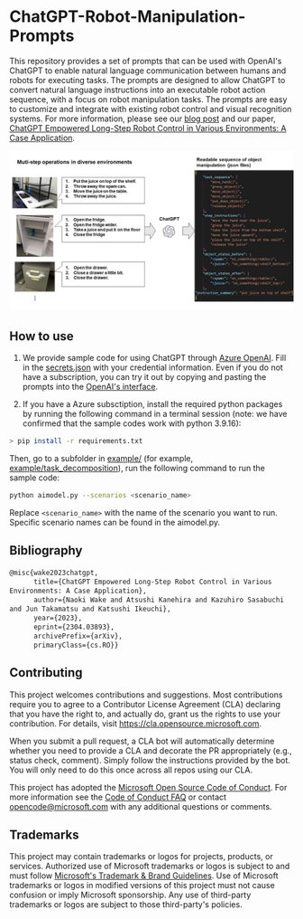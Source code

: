 # ChatGPT-Robot-Manipulation-Prompts

This repository provides a set of prompts that can be used with OpenAI's ChatGPT to enable natural language communication between humans and robots for executing tasks. The prompts are designed to allow ChatGPT to convert natural language instructions into an executable robot action sequence, with a focus on robot manipulation tasks. The prompts are easy to customize and integrate with existing robot control and visual recognition systems.
For more information, please see our [blog post](https://www.microsoft.com/en-us/research/group/applied-robotics-research/articles/gpt-models-meet-robotic-applications-long-step-robot-control-in-various-environments/) and our paper, [ChatGPT Empowered Long-Step Robot Control in Various Environments: A Case Application](https://www.microsoft.com/en-us/research/uploads/prod/2023/04/ChatGPT-Robot-Manipulation-Prompts.pdf).


![overview](./img/overview.jpg)
## How to use
1. We provide sample code for using ChatGPT through [Azure OpenAI](https://learn.microsoft.com/en-us/azure/cognitive-services/openai/overview). Fill in the [secrets.json](./secrets.json) with your credential information. Even if you do not have a subscription, you can try it out by copying and pasting the prompts into the [OpenAI's interface](https://chat.openai.com/).

2. If you have a Azure subsctiption, install the required python packages by running the following command in a terminal session (note: we have confirmed that the sample codes work with python 3.9.16):
```bash
> pip install -r requirements.txt
```
Then, go to a subfolder in [example/](./examples) (for example, [example/task_decomposition](./examples/task_decomposition)), run the following command to run the sample code:
```bash
python aimodel.py --scenarios <scenario_name>
```
Replace `<scenario_name>` with the name of the scenario you want to run. Specific scenario names can be found in the aimodel.py.

## Bibliography
```
@misc{wake2023chatgpt,
      title={ChatGPT Empowered Long-Step Robot Control in Various Environments: A Case Application}, 
      author={Naoki Wake and Atsushi Kanehira and Kazuhiro Sasabuchi and Jun Takamatsu and Katsushi Ikeuchi},
      year={2023},
      eprint={2304.03893},
      archivePrefix={arXiv},
      primaryClass={cs.RO}}
```

## Contributing

This project welcomes contributions and suggestions.  Most contributions require you to agree to a
Contributor License Agreement (CLA) declaring that you have the right to, and actually do, grant us
the rights to use your contribution. For details, visit https://cla.opensource.microsoft.com.

When you submit a pull request, a CLA bot will automatically determine whether you need to provide
a CLA and decorate the PR appropriately (e.g., status check, comment). Simply follow the instructions
provided by the bot. You will only need to do this once across all repos using our CLA.

This project has adopted the [Microsoft Open Source Code of Conduct](https://opensource.microsoft.com/codeofconduct/).
For more information see the [Code of Conduct FAQ](https://opensource.microsoft.com/codeofconduct/faq/) or
contact [opencode@microsoft.com](mailto:opencode@microsoft.com) with any additional questions or comments.

## Trademarks

This project may contain trademarks or logos for projects, products, or services. Authorized use of Microsoft 
trademarks or logos is subject to and must follow 
[Microsoft's Trademark & Brand Guidelines](https://www.microsoft.com/en-us/legal/intellectualproperty/trademarks/usage/general).
Use of Microsoft trademarks or logos in modified versions of this project must not cause confusion or imply Microsoft sponsorship.
Any use of third-party trademarks or logos are subject to those third-party's policies.
